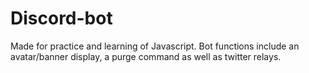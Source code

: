 ﻿# Discord-bot

Made for practice and learning of Javascript.
Bot functions include an avatar/banner display, a purge command as well as twitter relays.
